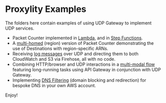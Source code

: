 # Proxylity Examples

The folders here contain examples of using UDP Gateway to implement UDP services. 

* Packet Counter implemented in [Lambda](packet-counter), and in [Step Functions](packet-counter-sfn).
* A [multi-homed](packet-counter-multi-region) (region) version of Packet Counter demonstrating the use of Destinations with region-specific ARNs.
* Receiving [log messages](syslog) over UDP and directing them to both CloudWatch and S3 via Firehose, all with no code.
* Combining HTTP/browser and UDP interactions in a [multi-modal flow](multi-modal) featuring long-running tasks using API Gateway in conjunction with UDP Gateway.
* Implementing [DNS Filtering](dns-filter) (domain blocking and redirection) for bespoke DNS in your own AWS account.

Enjoy!